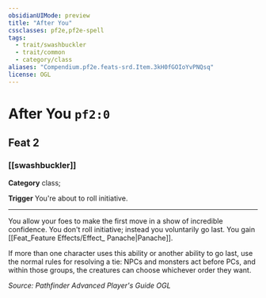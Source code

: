 ```yaml
---
obsidianUIMode: preview
title: "After You"
cssclasses: pf2e,pf2e-spell
tags:
  - trait/swashbuckler
  - trait/common
  - category/class
aliases: "Compendium.pf2e.feats-srd.Item.3kH0fGOIoYvPNQsq"
license: OGL
---
```

# After You `pf2:0`
## Feat 2
### [[swashbuckler]]

**Category** class; 




**Trigger** You're about to roll initiative.

* * *

You allow your foes to make the first move in a show of incredible confidence. You don't roll initiative; instead you voluntarily go last. You gain [[Feat_Feature Effects/Effect_ Panache|Panache]].

If more than one character uses this ability or another ability to go last, use the normal rules for resolving a tie: NPCs and monsters act before PCs, and within those groups, the creatures can choose whichever order they want.

*Source: Pathfinder Advanced Player's Guide*
*OGL*